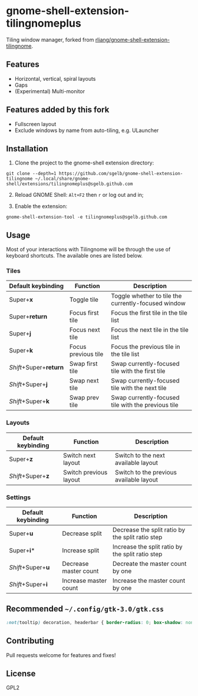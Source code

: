 # gnome-shell-extension-tilingnomeplus

Tiling window manager, forked from
[rliang/gnome-shell-extension-tilingnome](https://github.com/rliang/gnome-shell-extension-tilingnome).

## Features

* Horizontal, vertical, spiral layouts
* Gaps
* (Experimental) Multi-monitor

## Features added by this fork

* Fullscreen layout
* Exclude windows by name from auto-tiling, e.g. ULauncher

## Installation

1) Clone the project to the gnome-shell extension directory:

```
git clone --depth=1 https://github.com/sgelb/gnome-shell-extension-tilingnome ~/.local/share/gnome-shell/extensions/tilingnomeplus@sgelb.github.com
```

2) Reload GNOME Shell: `Alt+F2` then `r` or log out and in;

3) Enable the extension:

```
gnome-shell-extension-tool -e tilingnomeplus@sgelb.github.com
```

## Usage

Most of your interactions with Tilingnome will be through the use of keyboard shortcuts.
The available ones are listed below.

### Tiles

| Default keybinding       | Function            | Description                                         |
| ------------------------ | ------------------- | --------------------------------------------------- |
| Super+__x__              | Toggle tile         | Toggle whether to tile the currently-focused window |
| Super+__return__         | Focus first tile    | Focus the first tile in the tile list               |
| Super+__j__              | Focus next tile     | Focus the next tile in the tile list                |
| Super+__k__              | Focus previous tile | Focus the previous tile in the tile list            |
| _Shift_+Super+__return__ | Swap first tile     | Swap currently-focused tile with the first tile     |
| _Shift_+Super+__j__      | Swap next tile      | Swap currently-focused tile with the next tile      |
| _Shift_+Super+__k__      | Swap prev tile      | Swap currently-focused tile with the previous tile  |

### Layouts

| Default keybinding       | Function               | Description                                         |
| ------------------------ | ---------------------- | --------------------------------------------------- |
| Super+__z__              | Switch next layout     | Switch to the next available layout                 |
| _Shift_+Super+__z__      | Switch previous layout | Switch to the previous available layout             |

### Settings

| Default keybinding       | Function               | Description                                         |
| ------------------------ | ---------------------- | --------------------------------------------------- |
| Super+__u__              | Decrease split         | Decrease the split ratio by the split ratio step    |
| Super+__i__\*            | Increase split         | Increase the split ratio by the split ratio step    |
| _Shift_+Super+__u__      | Decrease master count  | Decreate the master count by one                    |
| _Shift_+Super+__i__      | Increase master count  | Increase the master count by one                    |

## Recommended `~/.config/gtk-3.0/gtk.css`

```css
:not(tooltip) decoration, headerbar { border-radius: 0; box-shadow: none; }
```

## Contributing

Pull requests welcome for features and fixes!

## License

GPL2
